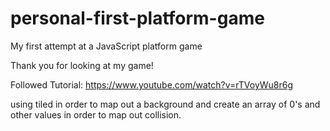 # personal-first-platform-game
My first attempt at a JavaScript platform game

Thank you for looking at my game! 

Followed Tutorial: 
https://www.youtube.com/watch?v=rTVoyWu8r6g


using tiled in order to map out a background and create an array of 0's and other values in order to map out collision. 